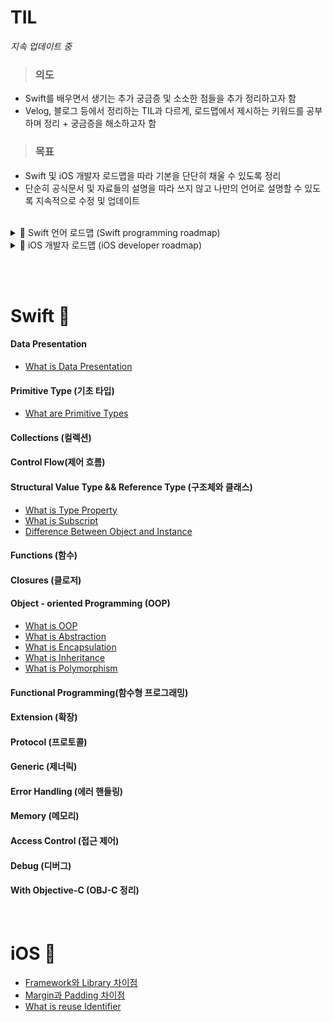 # TIL

*지속 업데이트 중*

> ### 의도
- Swift를 배우면서 생기는 추가 궁금증 및 소소한 점들을 추가 정리하고자 함
- Velog, 블로그 등에서 정리하는 TIL과 다르게, 로드맵에서 제시하는 키워드를 공부하며 정리 + 궁금증을 해소하고자 함

> ### 목표
- Swift 및 iOS 개발자 로드맵을 따라 기본을 단단히 채울 수 있도록 정리
- 단순히 공식문서 및 자료들의 설명을 따라 쓰지 않고 나만의 언어로 설명할 수 있도록 지속적으로 수정 및 업데이트

<br/>
<details closed>
<summary> 🍏 Swift 언어 로드맵 (Swift programming roadmap)</summary>
<br>

  ![Swift_programming_roadmap_v0 9-3](https://github.com/Madman-dev/TIL/assets/119504454/ed24cd85-6f8d-46ea-803a-ab2db00fa1d2)
</details>

<details closed>
<summary> 🍎 iOS 개발자 로드맵 (iOS developer roadmap)</summary>
<br>

![iOS Developer RoadMap-2](https://github.com/Madman-dev/TIL/assets/119504454/f8bc5b85-f3af-4d66-a6b5-ad94225b8253)

</details>

<br/><br/>

# Swift 🍏


#### Data Presentation
- <a href="https://github.com/Madman-dev/TIL/blob/main/Swift/DataPresentation/230723_What%20are%20Data%20Presentation.md">What is Data Presentation</a>
#### Primitive Type (기초 타입)
- <a href="https://github.com/Madman-dev/TIL/blob/main/Swift/Primitive%20Types/230723_What%20are%20Primitive%20Types.md">What are Primitive Types</a>


#### Collections (컬렉션)

#### Control Flow(제어 흐름)

#### Structural Value Type && Reference Type (구조체와 클래스)
- <a href="https://github.com/Madman-dev/TIL/blob/main/Swift/230713_Type%20Property.mdd">What is Type Property</a><br/>
- <a href="https://github.com/Madman-dev/TIL/blob/main/Swift/Subscript.md">What is Subscript</a><br/>
- <a href="https://github.com/Madman-dev/TIL/blob/main/Swift/230711_Difference%20Between%20Instance%20and%20Object.md">Difference Between Object and Instance</a><br/>
#### Functions (함수)
#### Closures (클로저)
#### Object - oriented Programming (OOP)
- <a href="https://github.com/Madman-dev/TIL/blob/main/Swift/What%20is%20OOP%3F.md">What is OOP</a><br/>
- <a href="https://github.com/Madman-dev/TIL/blob/main/Swift/What%20is%20Abstraction.md">What is Abstraction</a><br/>
- <a href="https://github.com/Madman-dev/TIL/blob/main/Swift/What%20is%20Encapsulation.md">What is Encapsulation</a><br/>
- <a href="https://github.com/Madman-dev/TIL/blob/main/Swift/What%20is%20Inheritance.md">What is Inheritance</a><br/>
- <a href="https://github.com/Madman-dev/TIL/blob/main/Swift/What%20is%20Polymorphism%3F.md">What is Polymorphism</a><br/>
#### Functional Programming(함수형 프로그래밍)
#### Extension (확장)
#### Protocol (프로토콜)
#### Generic (제너릭)
#### Error Handling (에러 핸들링)
#### Memory (메모리)
#### Access Control (접근 제어)
#### Debug (디버그)
#### With Objective-C (OBJ-C 정리)
<br/>

# iOS 🍎
- [Framework와 Library 차이점](https://github.com/Madman-dev/TIL/blob/main/iOS/Framework와%20Library의%20차이점.md)
- [Margin과 Padding 차이점](https://github.com/Madman-dev/TIL/blob/main/Swift/Difference%20between%20Padding%20and%20Margin.md)
- [What is reuse Identifier](https://velog.io/@jacks222/reuse-Identifier는-무엇일까)